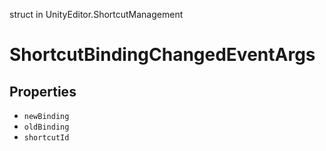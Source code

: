 struct in UnityEditor.ShortcutManagement
# ShortcutBindingChangedEventArgs

## Properties
- `newBinding`
- `oldBinding`
- `shortcutId`
